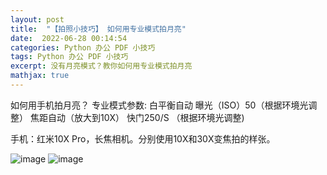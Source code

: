 ```yaml
---
layout: post
title:  "【拍照小技巧】 如何用专业模式拍月亮"
date:  2022-06-28 00:14:54
categories: Python 办公 PDF 小技巧
tags: Python 办公 PDF 小技巧
excerpt: 没有月亮模式？教你如何用专业模式拍月亮
mathjax: true
---
```



如何用手机拍月亮？
专业模式参数:
白平衡自动
曝光（ISO）50（根据环境光调整）
焦距自动（放大到10X）
快门250/S   （根据环境光调整)


手机：红米10X Pro，长焦相机。分别使用10X和30X变焦拍的样张。

![image](https://user-images.githubusercontent.com/63193298/178742654-b5bda1a7-c033-44ae-a271-0889321829e1.png)
![image](https://user-images.githubusercontent.com/63193298/178742684-4cbf1c49-98fd-44a1-814c-00f0f2715635.png)
